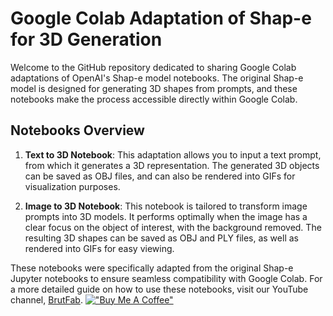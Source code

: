 # Google Colab Adaptation of Shap-e for 3D Generation

Welcome to the GitHub repository dedicated to sharing Google Colab adaptations of OpenAI's Shap-e model notebooks. The original Shap-e model is designed for generating 3D shapes from prompts, and these notebooks make the process accessible directly within Google Colab. 

## Notebooks Overview

1. **Text to 3D Notebook**: This adaptation allows you to input a text prompt, from which it generates a 3D representation. The generated 3D objects can be saved as OBJ files, and can also be rendered into GIFs for visualization purposes.

2. **Image to 3D Notebook**: This notebook is tailored to transform image prompts into 3D models. It performs optimally when the image has a clear focus on the object of interest, with the background removed. The resulting 3D shapes can be saved as OBJ and PLY files, as well as rendered into GIFs for easy viewing.

These notebooks were specifically adapted from the original Shap-e Jupyter notebooks to ensure seamless compatibility with Google Colab. For a more detailed guide on how to use these notebooks, visit our YouTube channel, [BrutFab](https://www.youtube.com/@BrutFab).
[!["Buy Me A Coffee"](https://www.buymeacoffee.com/assets/img/custom_images/orange_img.png)](https://www.buymeacoffee.com/brutfab)
